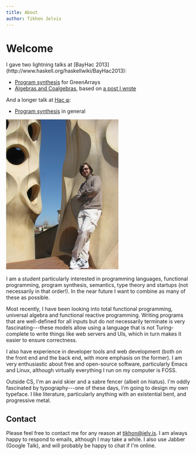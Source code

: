 ```yaml
---
title: About
author: Tikhon Jelvis
---
```


<div class="content">

# Welcome

<div class="announcement">
I gave two lightning talks at [BayHac 2013](http://www.haskell.org/haskellwiki/BayHac2013):

  * [Program synthesis](af-slides.html) for GreenArrays
  * [Algebras and Coalgebras](algebras.html), based on [a post I wrote](http://stackoverflow.com/questions/16015020/what-does-coalgebra-mean-in-the-context-of-programming/16022059#16022059)

And a longer talk at [Hac φ](http://www.haskell.org/haskellwiki/Hac_%CF%86):

  * [Program synthesis](synthesis-slides.html) in general
</div>

![Me on the roof of the Casa Milà in Barcelona. For even more Guadí, you can barely see the Sagrada Família in the background.](img/me_at_casa_mila_med.jpg)

I am a student particularly interested in programming languages, functional programming, program synthesis, semantics, type theory and startups (not necessarily in that order!). In the near future I want to combine as many of these as possible.

Most recently, I have been looking into total functional programming, universal algebra and functional reactive programming. Writing programs that are well-defined for all inputs but do *not* necessarily terminate is very fascinating---these models allow using a language that is not Turing-complete to write things like web servers and UIs, which in turn makes it easier to ensure correctness.

I also have experience in developer tools and web development (both on the front end and the back end, with more emphasis on the former). I am very enthusiastic about free and open-source software, particularly Emacs and Linux, although virtually everything I run on my computer is FOSS.

Outside CS, I'm an avid skier and a sabre fencer (albeit on hiatus). I'm oddly fascinated by typography---one of these days, I'm going to design my own typeface. I like literature, particularly anything with an existential bent, and progressive metal. 

## Contact

Please feel free to contact me for any reason at <a href="mailto:tikhon@jelv.is">tikhon@jelv.is</a>. I am always happy to respond to emails, although I may take a while. I also use Jabber (Google Talk), and will probably be happy to chat if I'm online.


</div>